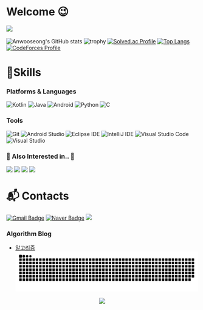 # Welcome 😉

<img src="https://capsule-render.vercel.app/api?type=waving&color=gradient&text=An%20Woo%20Seong&fontSize=90" />


![Anwooseong's GitHub stats](https://github-readme-stats.vercel.app/api?username=Anwooseong&show_icons=true&theme=radical)
![trophy](https://github-profile-trophy.vercel.app/?username=Anwooseong&theme=gruvbox)
[![Solved.ac Profile](http://mazassumnida.wtf/api/v2/generate_badge?boj=ghi09194)](https://solved.ac/ghi09194/)
[![Top Langs](https://github-readme-stats.vercel.app/api/top-langs/?username=anwooseong&layout=compact&theme=tokyonight&langs_count=5)](https://github.com/anuraghazra/github-readme-stats)
[![CodeForces Profile](https://cf.leed.at?id=aws5624)](https://codeforces.com/profile/aws5624)

# 💪Skills
### Platforms & Languages
![Kotlin](https://img.shields.io/badge/Kotlin-7F52FF.svg?&style=for-the-badge&logo=Kotlin&logoColor=white)
![Java](https://img.shields.io/badge/Java-007396.svg?&style=for-the-badge&logo=Java&logoColor=white)
![Android](https://img.shields.io/badge/Android-3DDC84.svg?&style=for-the-badge&logo=Android&logoColor=white)
![Python](https://img.shields.io/badge/Python-3776AB.svg?&style=for-the-badge&logo=Python&logoColor=white)
![C](https://img.shields.io/badge/C-A8B9CC.svg?&style=for-the-badge&logo=C&logoColor=white)


### Tools
![Git](https://img.shields.io/badge/Git-F05032.svg?&style=for-the-badge&logo=Git&logoColor=white)
![Android Studio](https://img.shields.io/badge/Android%20Studio-3DDC84.svg?&style=for-the-badge&logo=Android%20Studio&logoColor=white)
![Eclipse IDE](https://img.shields.io/badge/Eclipse%20IDE-2C2255.svg?&style=for-the-badge&logo=Eclipse%20IDE&logoColor=white)
![IntelliJ IDE](https://img.shields.io/badge/Intellij%20IDEA-000000.svg?&style=for-the-badge&logo=Intellij%20IDEA&logoColor=white)
![Visual Studio Code](https://img.shields.io/badge/Visual%20Studio%20Code-007ACC.svg?&style=for-the-badge&logo=Visual%20Studio%20Code&logoColor=white)
![Visual Studio](https://img.shields.io/badge/Visual%20Studio-5C2D91.svg?&style=for-the-badge&logo=Visual%20Studio&logoColor=white)

### 🤔 Also Interested in.. 🤔
<img src="https://img.shields.io/badge/iOS-000000?style=flat-square&logo=iOS&logoColor=white"/> <img src="https://img.shields.io/badge/Swift-FA7343?style=flat-square&logo=Swift&logoColor=white"/> <img src="https://img.shields.io/badge/Spring-6DB33F?style=flat-square&logo=Spring&logoColor=white"/> <img src="https://img.shields.io/badge/Backend-6DB33F?style=flat-square&logoColor=white"/>

# :mailbox_with_mail: Contacts
[![Gmail Badge](https://img.shields.io/badge/Gmail-d14836?style=flat-square&logo=Gmail&logoColor=white&link=mailto:kimsh1691@gmail.com)](mailto:aws56240@gmail.com)
[![Naver Badge](https://img.shields.io/badge/Naver-03C75A?style=flat-square&logo=Naver&logoColor=white&link=mailto:rlatngus1691@naver.com)](mailto:aws5624@naver.com)
<a href="https://www.instagram.com/9_9w.s/"><img src="https://img.shields.io/badge/Instagram-E4405F?style=flat-square&logo=Instagram&logoColor=white&link=https://www.instagram.com/9_9w.s/"/></a>

### Algorithm Blog
- [알고리즘](https://velog.io/@aws5624?tag=%EC%95%8C%EA%B3%A0%EB%A6%AC%EC%A6%98)
![](https://github.com/Anwooseong/Anwooseong/blob/output/github-contribution-grid-snake.svg)
<p align="center">
  <a href="https://hits.seeyoufarm.com"><img src="https://hits.seeyoufarm.com/api/count/incr/badge.svg?url=https%3A%2F%2Fgithub.com%2FAnwooseong&count_bg=%2323E7E7E7&title_bg=%2323785454&icon=github.svg&icon_color=%23E7E7E7&title=hits&edge_flat=false"/></a>
</p>
